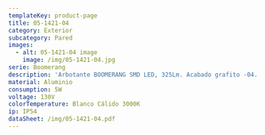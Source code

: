 ```yaml
---
templateKey: product-page
title: 05-1421-04
category: Exterior
subcategory: Pared
images:
  - alt: 05-1421-04 image
    image: /img/05-1421-04.jpg
serie: Boomerang
description: 'Arbotante BOOMERANG SMD LED, 325Lm. Acabado grafito -04.'
material: Aluminio
consumption: 5W
voltage: 130V
colorTemperature: Blanco Cálido 3000K
ip: IP54
dataSheet: /img/05-1421-04.pdf
---
```


